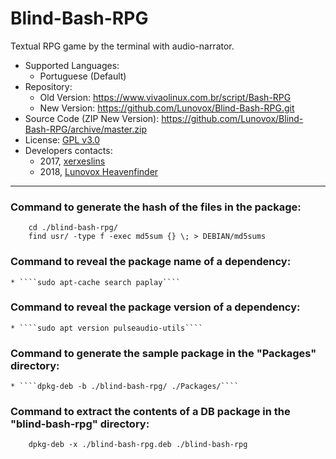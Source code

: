 # Blind-Bash-RPG

Textual RPG game by the terminal with audio-narrator.

  * Supported Languages:
    * Portuguese (Default)
  * Repository: 
    * Old Version: https://www.vivaolinux.com.br/script/Bash-RPG
    * New Version:  https://github.com/Lunovox/Blind-Bash-RPG.git
  * Source Code (ZIP New Version): https://github.com/Lunovox/Blind-Bash-RPG/archive/master.zip
  * License: [GPL v3.0](https://github.com/Lunovox/Blind-Bash-RPG/blob/master/LICENSE)
  * Developers contacts:
    * 2017, [xerxeslins](mailto:xerxeslins@gmail.com)
    * 2018, [Lunovox Heavenfinder](https://libreplanet.org/wiki/User:Lunovox)

_____

### Command to generate the hash of the files in the package:
````
	cd ./blind-bash-rpg/
	find usr/ -type f -exec md5sum {} \; > DEBIAN/md5sums
````

### Command to reveal the package name of a dependency:
	* ````sudo apt-cache search paplay````

### Command to reveal the package version of a dependency:
	* ````sudo apt version pulseaudio-utils````


### Command to generate the sample package in the "Packages" directory:
	* ````dpkg-deb -b ./blind-bash-rpg/ ./Packages/````


### Command to extract the contents of a DB package in the "blind-bash-rpg" directory:
````
	dpkg-deb -x ./blind-bash-rpg.deb ./blind-bash-rpg
````

